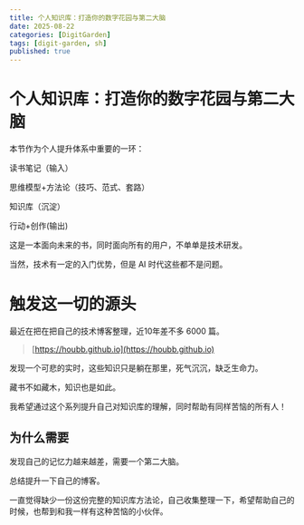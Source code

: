 ```yaml
---
title: 个人知识库：打造你的数字花园与第二大脑
date: 2025-08-22
categories: [DigitGarden]
tags: [digit-garden, sh]
published: true
---
```



# 个人知识库：打造你的数字花园与第二大脑

本节作为个人提升体系中重要的一环：

读书笔记（输入）

思维模型+方法论（技巧、范式、套路）

知识库（沉淀）

行动+创作(输出)

这是一本面向未来的书，同时面向所有的用户，不单单是技术研发。

当然，技术有一定的入门优势，但是 AI 时代这些都不是问题。

# 触发这一切的源头

最近在把在把自己的技术博客整理，近10年差不多 6000 篇。

> [https://houbb.github.io](https://houbb.github.io)

发现一个可悲的实时，这些知识只是躺在那里，死气沉沉，缺乏生命力。

藏书不如藏木，知识也是如此。

我希望通过这个系列提升自己对知识库的理解，同时帮助有同样苦恼的所有人！

## 为什么需要

发现自己的记忆力越来越差，需要一个第二大脑。

总结提升一下自己的博客。

一直觉得缺少一份这份完整的知识库方法论，自己收集整理一下，希望帮助自己的时候，也帮到和我一样有这种苦恼的小伙伴。